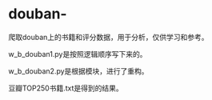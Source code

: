 # douban-
爬取douban上的书籍和评分数据，用于分析，仅供学习和参考。

w_b_douban1.py是按照逻辑顺序写下来的。

w_b_douban2.py是根据模块，进行了重构。

豆瓣TOP250书籍.txt是得到的结果。
